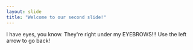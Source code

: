 ```yaml
---
layout: slide
title: "Welcome to our second slide!"
---
```

I have eyes, you know. They're right under my EYEBROWS!!!
Use the left arrow to go back!